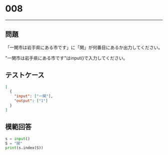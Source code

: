 # 008

---

## 問題

「一関市は岩手県にある市です」に「関」が何番目にあるか出力してください。

"一関市は岩手県にある市です"はinput()で入力してください。

## テストケース

```json
[
  {
    "input": ["一関"],
    "output": ["1"]
  }
]
```

## 模範回答

```python
s = input()
S = "関"
print(s.index(S))
```
